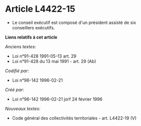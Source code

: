 # Article L4422-15

- Le conseil exécutif est composé d'un président assisté de six conseillers exécutifs.

**Liens relatifs à cet article**

_Anciens textes_:

  - Loi n°91-428 1991-05-13 art. 29
  - Loi n°91-428 du 13 mai 1991 - art. 29 (Ab)

_Codifié par_:

  - Loi n°96-142 1996-02-21

_Créé par_:

  - Loi n°96-142 1996-02-21 jorf 24 février 1996

_Nouveaux textes_:

  - Code général des collectivités territoriales - art. L4422-19 (V)
